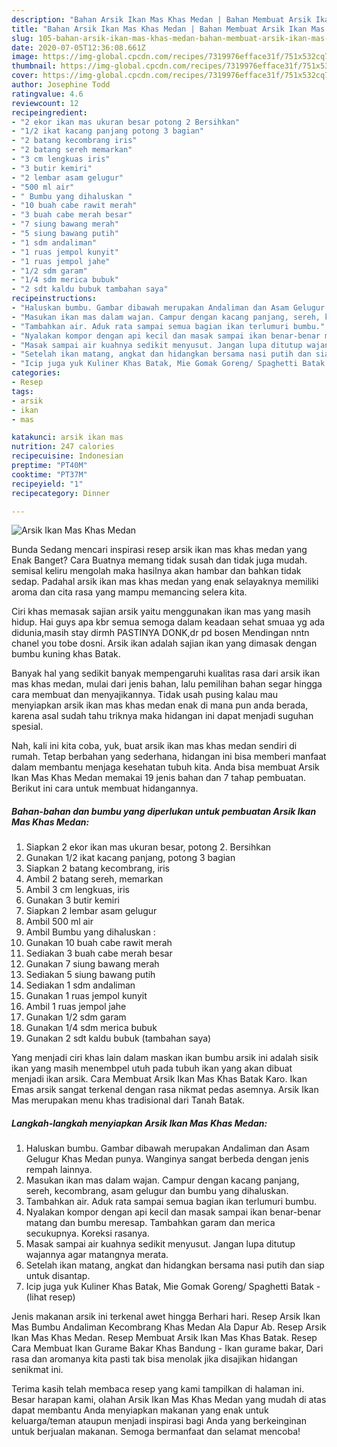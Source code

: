 ```yaml
---
description: "Bahan Arsik Ikan Mas Khas Medan | Bahan Membuat Arsik Ikan Mas Khas Medan Yang Lezat"
title: "Bahan Arsik Ikan Mas Khas Medan | Bahan Membuat Arsik Ikan Mas Khas Medan Yang Lezat"
slug: 105-bahan-arsik-ikan-mas-khas-medan-bahan-membuat-arsik-ikan-mas-khas-medan-yang-lezat
date: 2020-07-05T12:36:08.661Z
image: https://img-global.cpcdn.com/recipes/7319976efface31f/751x532cq70/arsik-ikan-mas-khas-medan-foto-resep-utama.jpg
thumbnail: https://img-global.cpcdn.com/recipes/7319976efface31f/751x532cq70/arsik-ikan-mas-khas-medan-foto-resep-utama.jpg
cover: https://img-global.cpcdn.com/recipes/7319976efface31f/751x532cq70/arsik-ikan-mas-khas-medan-foto-resep-utama.jpg
author: Josephine Todd
ratingvalue: 4.6
reviewcount: 12
recipeingredient:
- "2 ekor ikan mas ukuran besar potong 2 Bersihkan"
- "1/2 ikat kacang panjang potong 3 bagian"
- "2 batang kecombrang iris"
- "2 batang sereh memarkan"
- "3 cm lengkuas iris"
- "3 butir kemiri"
- "2 lembar asam gelugur"
- "500 ml air"
- " Bumbu yang dihaluskan "
- "10 buah cabe rawit merah"
- "3 buah cabe merah besar"
- "7 siung bawang merah"
- "5 siung bawang putih"
- "1 sdm andaliman"
- "1 ruas jempol kunyit"
- "1 ruas jempol jahe"
- "1/2 sdm garam"
- "1/4 sdm merica bubuk"
- "2 sdt kaldu bubuk tambahan saya"
recipeinstructions:
- "Haluskan bumbu. Gambar dibawah merupakan Andaliman dan Asam Gelugur Khas Medan punya. Wanginya sangat berbeda dengan jenis rempah lainnya."
- "Masukan ikan mas dalam wajan. Campur dengan kacang panjang, sereh, kecombrang, asam gelugur dan bumbu yang dihaluskan."
- "Tambahkan air. Aduk rata sampai semua bagian ikan terlumuri bumbu."
- "Nyalakan kompor dengan api kecil dan masak sampai ikan benar-benar matang dan bumbu meresap. Tambahkan garam dan merica secukupnya. Koreksi rasanya."
- "Masak sampai air kuahnya sedikit menyusut. Jangan lupa ditutup wajannya agar matangnya merata."
- "Setelah ikan matang, angkat dan hidangkan bersama nasi putih dan siap untuk disantap."
- "Icip juga yuk Kuliner Khas Batak, Mie Gomak Goreng/ Spaghetti Batak             (lihat resep)"
categories:
- Resep
tags:
- arsik
- ikan
- mas

katakunci: arsik ikan mas 
nutrition: 247 calories
recipecuisine: Indonesian
preptime: "PT40M"
cooktime: "PT37M"
recipeyield: "1"
recipecategory: Dinner

---
```



![Arsik Ikan Mas Khas Medan](https://img-global.cpcdn.com/recipes/7319976efface31f/751x532cq70/arsik-ikan-mas-khas-medan-foto-resep-utama.jpg)

Bunda Sedang mencari inspirasi resep arsik ikan mas khas medan yang Enak Banget? Cara Buatnya memang tidak susah dan tidak juga mudah. semisal keliru mengolah maka hasilnya akan hambar dan bahkan tidak sedap. Padahal arsik ikan mas khas medan yang enak selayaknya memiliki aroma dan cita rasa yang mampu memancing selera kita.

Ciri khas memasak sajian arsik yaitu menggunakan ikan mas yang masih hidup. Hai guys apa kbr semua semoga dalam keadaan sehat smuaa yg ada didunia,masih stay dirmh PASTINYA DONK,dr pd bosen Mendingan nntn chanel you tobe dosni. Arsik ikan adalah sajian ikan yang dimasak dengan bumbu kuning khas Batak.

Banyak hal yang sedikit banyak mempengaruhi kualitas rasa dari arsik ikan mas khas medan, mulai dari jenis bahan, lalu pemilihan bahan segar hingga cara membuat dan menyajikannya. Tidak usah pusing kalau mau menyiapkan arsik ikan mas khas medan enak di mana pun anda berada, karena asal sudah tahu triknya maka hidangan ini dapat menjadi suguhan spesial.


Nah, kali ini kita coba, yuk, buat arsik ikan mas khas medan sendiri di rumah. Tetap berbahan yang sederhana, hidangan ini bisa memberi manfaat dalam membantu menjaga kesehatan tubuh kita. Anda bisa membuat Arsik Ikan Mas Khas Medan memakai 19 jenis bahan dan 7 tahap pembuatan. Berikut ini cara untuk membuat hidangannya.

<!--inarticleads1-->

##### Bahan-bahan dan bumbu yang diperlukan untuk pembuatan Arsik Ikan Mas Khas Medan:

1. Siapkan 2 ekor ikan mas ukuran besar, potong 2. Bersihkan
1. Gunakan 1/2 ikat kacang panjang, potong 3 bagian
1. Siapkan 2 batang kecombrang, iris
1. Ambil 2 batang sereh, memarkan
1. Ambil 3 cm lengkuas, iris
1. Gunakan 3 butir kemiri
1. Siapkan 2 lembar asam gelugur
1. Ambil 500 ml air
1. Ambil  Bumbu yang dihaluskan :
1. Gunakan 10 buah cabe rawit merah
1. Sediakan 3 buah cabe merah besar
1. Gunakan 7 siung bawang merah
1. Sediakan 5 siung bawang putih
1. Sediakan 1 sdm andaliman
1. Gunakan 1 ruas jempol kunyit
1. Ambil 1 ruas jempol jahe
1. Gunakan 1/2 sdm garam
1. Gunakan 1/4 sdm merica bubuk
1. Gunakan 2 sdt kaldu bubuk (tambahan saya)


Yang menjadi ciri khas lain dalam maskan ikan bumbu arsik ini adalah sisik ikan yang masih menembpel utuh pada tubuh ikan yang akan dibuat menjadi ikan arsik. Cara Membuat Arsik Ikan Mas Khas Batak Karo. Ikan Emas arsik sangat terkenal dengan rasa nikmat pedas asemnya. Arsik Ikan Mas merupakan menu khas tradisional dari Tanah Batak. 

<!--inarticleads2-->

##### Langkah-langkah menyiapkan Arsik Ikan Mas Khas Medan:

1. Haluskan bumbu. Gambar dibawah merupakan Andaliman dan Asam Gelugur Khas Medan punya. Wanginya sangat berbeda dengan jenis rempah lainnya.
1. Masukan ikan mas dalam wajan. Campur dengan kacang panjang, sereh, kecombrang, asam gelugur dan bumbu yang dihaluskan.
1. Tambahkan air. Aduk rata sampai semua bagian ikan terlumuri bumbu.
1. Nyalakan kompor dengan api kecil dan masak sampai ikan benar-benar matang dan bumbu meresap. Tambahkan garam dan merica secukupnya. Koreksi rasanya.
1. Masak sampai air kuahnya sedikit menyusut. Jangan lupa ditutup wajannya agar matangnya merata.
1. Setelah ikan matang, angkat dan hidangkan bersama nasi putih dan siap untuk disantap.
1. Icip juga yuk Kuliner Khas Batak, Mie Gomak Goreng/ Spaghetti Batak -             (lihat resep)


Jenis makanan arsik ini terkenal awet hingga Berhari hari. Resep Arsik Ikan Mas Bumbu Andaliman Kecombrang Khas Medan Ala Dapur Ab. Resep Arsik Ikan Mas Khas Medan. Resep Membuat Arsik Ikan Mas Khas Batak. Resep Cara Membuat Ikan Gurame Bakar Khas Bandung - Ikan gurame bakar, Dari rasa dan aromanya kita pasti tak bisa menolak jika disajikan hidangan senikmat ini. 

Terima kasih telah membaca resep yang kami tampilkan di halaman ini. Besar harapan kami, olahan Arsik Ikan Mas Khas Medan yang mudah di atas dapat membantu Anda menyiapkan makanan yang enak untuk keluarga/teman ataupun menjadi inspirasi bagi Anda yang berkeinginan untuk berjualan makanan. Semoga bermanfaat dan selamat mencoba!
